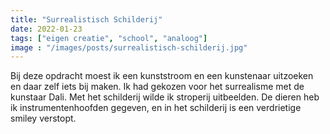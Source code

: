 ```yaml
---
title: "Surrealistisch Schilderij"
date: 2022-01-23
tags: ["eigen creatie", "school", "analoog"]
image : "/images/posts/surrealistisch-schilderij.jpg"
---
```


Bij deze opdracht moest ik een kunststroom en een kunstenaar uitzoeken en daar zelf iets bij maken. Ik had gekozen voor het surrealisme met de kunstaar Dali. Met het schilderij wilde ik stroperij uitbeelden. De dieren heb ik instrumentenhoofden gegeven, en in het schilderij is een verdrietige smiley verstopt.
